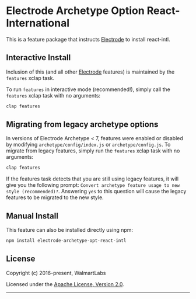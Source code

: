 # Electrode Archetype Option React-International

This is a feature package that instructs [Electrode](https://github.com/electrode-io/electrode) to install react-intl.

## Interactive Install

Inclusion of this (and all other [Electrode](https://github.com/electrode-io/electrode) features) is maintained by the `features` xclap task.

To run `features` in interactive mode (recommended!), simply call the `features` xclap task with no arguments:

```sh
clap features
```

## Migrating from legacy archetype options

In versions of Electrode Archetype < 7, features were enabled or disabled by modifying `archetype/config/index.js` or `archetype/config.js`. To migrate from legacy features, simply run the `features` xclap task with no arguments:

```sh
clap features
```

If the features task detects that you are still using legacy features, it will give you the following prompt: `Convert archetype feature usage to new style (recommended)?`. Answering `yes` to this question will cause the legacy features to be migrated to the new style.

## Manual Install

This feature can also be installed directly using npm:

```sh
npm install electrode-archetype-opt-react-intl
```

## License

Copyright (c) 2016-present, WalmartLabs

Licensed under the [Apache License, Version 2.0](https://www.apache.org/licenses/LICENSE-2.0).

---
